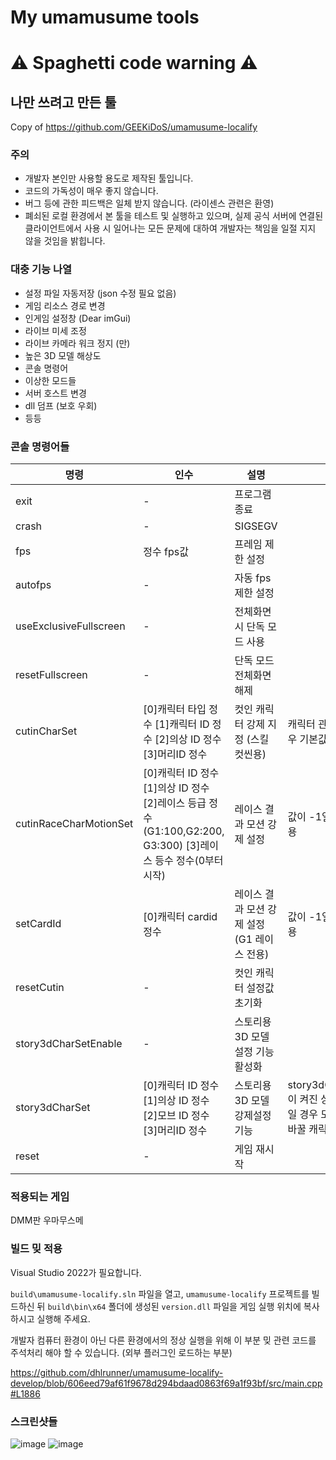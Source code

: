 # My umamusume tools
# ⚠ Spaghetti code warning ⚠
## 나만 쓰려고 만든 툴

Copy of https://github.com/GEEKiDoS/umamusume-localify

### 주의
- 개발자 본인만 사용할 용도로 제작된 툴입니다.
- 코드의 가독성이 매우 좋지 않습니다.
- 버그 등에 관한 피드백은 일체 받지 않습니다. (라이센스 관련은 환영)
- 폐쇠된 로컬 환경에서 본 툴을 테스트 및 실행하고 있으며, 실제 공식 서버에 연결된 클라이언트에서 사용 시 일어나는 모든 문제에 대하여 개발자는 책임을 일절 지지 않을 것임을 밝힙니다.


### 대충 기능 나열
- 설정 파일 자동저장 (json 수정 필요 없음)
- 게임 리소스 경로 변경
- 인게임 설정창 (Dear imGui)
- 라이브 미세 조정
- 라이브 카메라 워크 정지 (만)
- 높은 3D 모델 해상도
- 콘솔 명령어
- 이상한 모드들
- 서버 호스트 변경
- dll 덤프 (보호 우회)
- 등등

### 콘솔 명령어들
| **명령**  | **인수** | **설명** | **비고** |
|-------|---------------|------|------|
|exit|-|프로그램 종료||
|crash|-|SIGSEGV||
|fps|정수 fps값|프레임 제한 설정||
|autofps|-|자동 fps 제한 설정||
|useExclusiveFullscreen|-|전체화면 시 단독 모드 사용||
|resetFullscreen|-|단독 모드 전체화면 해제||
|cutinCharSet|[0]캐릭터 타입 정수 [1]캐릭터 ID 정수 [2]의상 ID 정수 [3]머리ID 정수|컷인 캐릭터 강제 지정 (스킬 컷씬용)| 캐릭터 관련 값이 -1일 경우 기본값 사용|
|cutinRaceCharMotionSet|[0]캐릭터 ID 정수 [1]의상 ID 정수 [2]레이스 등급 정수(G1:100,G2:200, G3:300) [3]레이스 등수 정수(0부터 시작)| 레이스 결과 모션 강제 설정 |값이 -1일 경우 기본값 사용|
|setCardId|[0]캐릭터 cardid 정수|레이스 결과 모션 강제 설정 (G1 레이스 전용)|값이 -1일 경우 기본값 사용|
|resetCutin|-|컷인 캐릭터 설정값 초기화||
|story3dCharSetEnable|-|스토리용 3D 모델 설정 기능 활성화||
|story3dCharSet|[0]캐릭터 ID 정수 [1]의상 ID 정수 [2]모브 ID 정수 [3]머리ID 정수|스토리용 3D 모델 강제설정 기능| story3dCharSetEnable이 켜진 상태에서 값이 -1일 경우 모델 생성시마다 바꿀 캐릭터를 묻습니다.|
|reset|-|게임 재시작||



### 적용되는 게임
DMM판 우마무스메

### 빌드 밎 적용
Visual Studio 2022가 필요합니다.

`build\umamusume-localify.sln` 파일을 열고, `umamusume-localify` 프로젝트를 빌드하신 뒤 `build\bin\x64` 폴더에 생성된 `version.dll` 파일을 게임 실행 위치에 복사하시고 실행해 주세요.

개발자 컴퓨터 환경이 아닌 다른 환경에서의 정상 실행을 위해 이 부분 밎 관련 코드를 주석처리 해야 할 수 있습니다. (외부 플러그인 로드하는 부분)

https://github.com/dhlrunner/umamusume-localify-develop/blob/606eed79af61f9678d294bdaad0863f69a1f93bf/src/main.cpp#L1886


### 스크린샷들
![image](https://github.com/dhlrunner/umamusume-localify-develop/assets/37791084/767117af-4bfc-48f7-939f-58129aa47792)
![image](https://github.com/dhlrunner/umamusume-localify-develop/assets/37791084/19bef1e1-f436-4684-af9e-bfc6de973da3)
